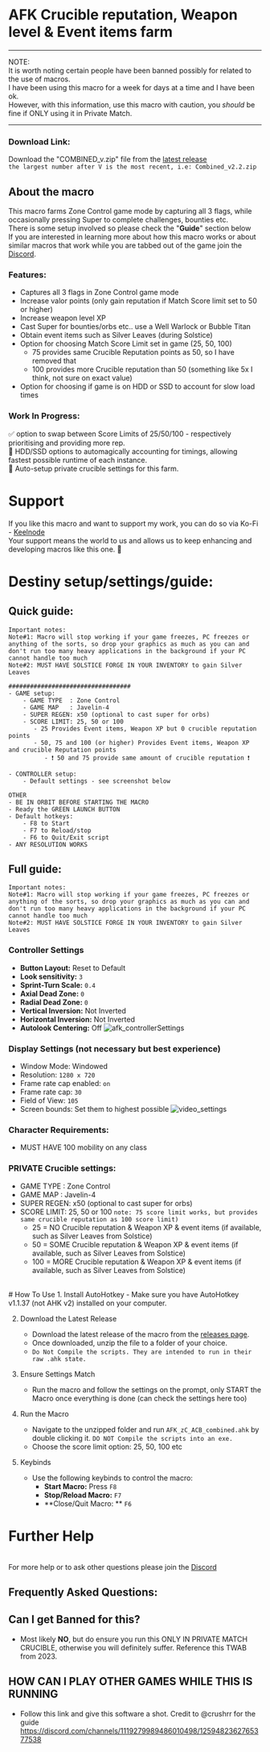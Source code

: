 # AFK Crucible reputation, Weapon level & Event items farm
**** 
NOTE: <br>
It is worth noting certain people have been banned possibly for related to the use of macros. <br>
I have been using this macro for a week for days at a time and I have been ok. <br>
However, with this information, use this macro with caution, you _should_ be fine if ONLY using it in Private Match. <br>
**** 
### Download Link:
Download the "COMBINED_v.zip" file from the [latest release](https://github.com/KeelNode/afk_pvp_tabbedout_zc/releases/) <br>
`the largest number after V is the most recent, i.e: Combined_v2.2.zip`

## About the macro
This macro farms Zone Control game mode by capturing all 3 flags, while occasionally pressing Super to complete challenges, bounties etc.
<br> There is some setup involved so please check the "**Guide**" section below 
<br>If you are interested in learning more about how this macro works or about similar macros that work while you are tabbed out of the game join the [Discord](https://thrallway.com).

### Features:
- Captures all 3 flags in Zone Control game mode
- Increase valor points (only gain reputation if Match Score limit set to 50 or higher)
- Increase weapon level XP
- Cast Super for bounties/orbs etc.. use a Well Warlock or Bubble Titan
- Obtain event items such as Silver Leaves (during Solstice)
- Option for choosing Match Score Limit set in game (25, 50, 100)
  - 75 provides same Crucible Reputation points as 50, so I have removed that
  - 100 provides more Crucible reputation than 50 (something like 5x I think, not sure on exact value)
- Option for choosing if game is on HDD or SSD to account for slow load times
### Work In Progress: 
✅ option to swap between Score Limits of 25/50/100 - respectively prioritising and providing more rep.
<br>🚧 HDD/SSD options to automagically accounting for timings, allowing fastest possible runtime of each instance.
<br>🚧 Auto-setup private crucible settings for this farm.
<br>

# Support
If you like this macro and want to support my work, you can do so via Ko-Fi - [Keelnode](https://ko-fi.com/kielchrishi) 
<br>Your support means the world to us and allows us to keep enhancing and developing macros like this one. 🥰

# Destiny setup/settings/guide:
## Quick guide:
```
Important notes:
Note#1: Macro will stop working if your game freezes, PC freezes or anything of the sorts, so drop your graphics as much as you can and don't run too many heavy applications in the background if your PC cannot handle too much
Note#2: MUST HAVE SOLSTICE FORGE IN YOUR INVENTORY to gain Silver Leaves

##################################
- GAME setup:
    - GAME TYPE  : Zone Control
    - GAME MAP   : Javelin-4
    - SUPER REGEN: x50 (optional to cast super for orbs)
    - SCORE LIMIT: 25, 50 or 100
       - 25 Provides Event items, Weapon XP but 0 crucible reputation points 
       - 50, 75 and 100 (or higher) Provides Event items, Weapon XP and crucible Reputation points
          - ❗ 50 and 75 provide same amount of crucible reputation ❗

- CONTROLLER setup:
    - Default settings - see screenshot below

OTHER 
- BE IN ORBIT BEFORE STARTING THE MACRO 
- Ready the GREEN LAUNCH BUTTON 
- Default hotkeys: 
    - F8 to Start
    - F7 to Reload/stop
    - F6 to Quit/Exit script
- ANY RESOLUTION WORKS
```
  
## Full guide:
```
Important notes:
Note#1: Macro will stop working if your game freezes, PC freezes or anything of the sorts, so drop your graphics as much as you can and don't run too many heavy applications in the background if your PC cannot handle too much
Note#2: MUST HAVE SOLSTICE FORGE IN YOUR INVENTORY to gain Silver Leaves
```
### Controller Settings
- **Button Layout:** Reset to Default
- **Look sensitivity:** `3`
- **Sprint-Turn Scale:** `0.4`
- **Axial Dead Zone:** `0`
- **Radial Dead Zone:** `0`
- **Vertical Inversion:** Not Inverted
- **Horizontal Inversion:** Not Inverted
- **Autolook Centering:** Off
![afk_controllerSettings](https://github.com/user-attachments/assets/ef717555-ea9b-4537-a74d-8496265249fa)

### Display Settings (not necessary but best experience)
- Window Mode: Windowed
- Resolution: `1280 x 720`
- Frame rate cap enabled: `on`
- Frame rate cap: `30`
- Field of View: `105`
- Screen bounds: Set them to highest possible
![video_settings](https://github.com/user-attachments/assets/66a49ce9-8f33-4c8b-b426-e955a05ec8ff)

### Character Requirements:
- MUST HAVE 100 mobility on any class

### PRIVATE Crucible settings:
 - GAME TYPE  : Zone Control
 - GAME MAP   : Javelin-4
 - SUPER REGEN: x50 (optional to cast super for orbs)
 - SCORE LIMIT: 25, 50 or 100
`note: 75 score limit works, but provides same crucible reputation as 100 score limit)`
    - 25  = NO   Crucible reputation & Weapon XP & event items (if available, such as Silver Leaves from Solstice)
    - 50  = SOME Crucible reputation & Weapon XP & event items (if available, such as Silver Leaves from Solstice)
    - 100 = MORE Crucible reputation & Weapon XP & event items (if available, such as Silver Leaves from Solstice)
<br>
# How To Use
1. Install AutoHotkey
    - Make sure you have AutoHotkey v1.1.37 (not AHK v2) installed on your computer.

2. Download the Latest Release
    - Download the latest release of the macro from the [releases page](https://github.com/KeelNode/afk_pvp_tabbedout_zc/releases).
    - Once downloaded, unzip the file to a folder of your choice.
    - `Do Not Compile the scripts. They are intended to run in their raw .ahk state.`

3. Ensure Settings Match
    - Run the macro and follow the settings on the prompt, only START the Macro once everything is done (can check the settings here too)
  
4. Run the Macro
    - Navigate to the unzipped folder and run `AFK_zC_ACB_combined.ahk` by double clicking it. `DO NOT Compile the scripts into an exe.`
    - Choose the score limit option: 25, 50, 100 etc

5. Keybinds
    - Use the following keybinds to control the macro:
      - **Start Macro:** Press `F8`
      - **Stop/Reload Macro:** `F7`
      - **Close/Quit Macro: ** `F6`

# Further Help
<br>For more help or to ask other questions please join the [Discord](https://thrallway.com)

## Frequently Asked Questions:
## Can I get Banned for this?
- Most likely **NO**, but do ensure you run this ONLY IN PRIVATE MATCH CRUCIBLE, otherwise you will definitely suffer. Reference this TWAB from 2023.

## HOW CAN I PLAY OTHER GAMES WHILE THIS IS RUNNING
- Follow this link and give this software a shot. Credit to @crushrr for the guide https://discord.com/channels/1119279989486010498/1259482362765377538
